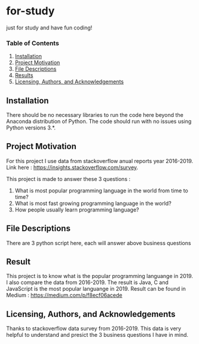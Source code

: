 # for-study
just for study and have fun coding!


### Table of Contents

1. [Installation](#installation)
2. [Project Motivation](#projectmotivation)
3. [File Descriptions](#filedescriptions)
4. [Results](#results)
5. [Licensing, Authors, and Acknowledgements](#licensingauthorsandacknowledgements)

## Installation <a name="installation"></a>

There should be no necessary libraries to run the code here beyond the Anaconda distribution of Python.  The code should run with no issues using Python versions 3.*.

## Project Motivation <a name="projectmotivation"></a>
For this project I use data from stackoverflow anual reports year 2016-2019. 
Link here : https://insights.stackoverflow.com/survey.

This project is made to answer these 3 questions :
1. What is most popular programming language in the world from time to time?
2. What is most fast growing programming language in the world?
3. How people usually learn programming language?

## File Descriptions <a name="filedescriptions"></a>
There are 3 python script here, each will answer above business questions

## Result <a name="results"></a>
This project is to know what is the popular programming languange in 2019.
I also compare the data from 2016-2019.
The result is Java, C and JavaScript is the most popular languange in 2019.
Result can be found in Medium : https://medium.com/p/f8ecf06acede

## Licensing, Authors, and Acknowledgements  <a name="licensingauthorsandacknowledgements"></a>
Thanks to stackoverflow data survey from 2016-2019. This data is very helpful to understand and presict the 3 business questions I have in mind.
